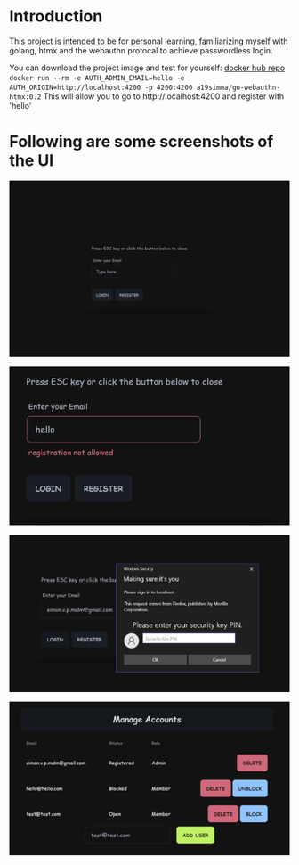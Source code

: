 # Introduction
This project is intended to be for personal learning, familiarizing myself with golang, htmx and the 
webauthn protocal to achieve passwordless login. 

You can download the project image and test for yourself:
[docker hub repo](https://hub.docker.com/repository/docker/a19simma/go-webauthn-htmx/general)
`docker run --rm -e AUTH_ADMIN_EMAIL=hello -e AUTH_ORIGIN=http://localhost:4200 -p 4200:4200 a19simma/go-webauthn-htmx:0.2`
This will allow you to go to http://localhost:4200 and register with 'hello'

# Following are some screenshots of the UI

![Login Page](./img/login.png)

![Email not allowed](./img/email_must_be_allowed.png)

![Yubikey Prompt](./img/yubikey_prompt.png)

![Management Screen](./img/management.png)
